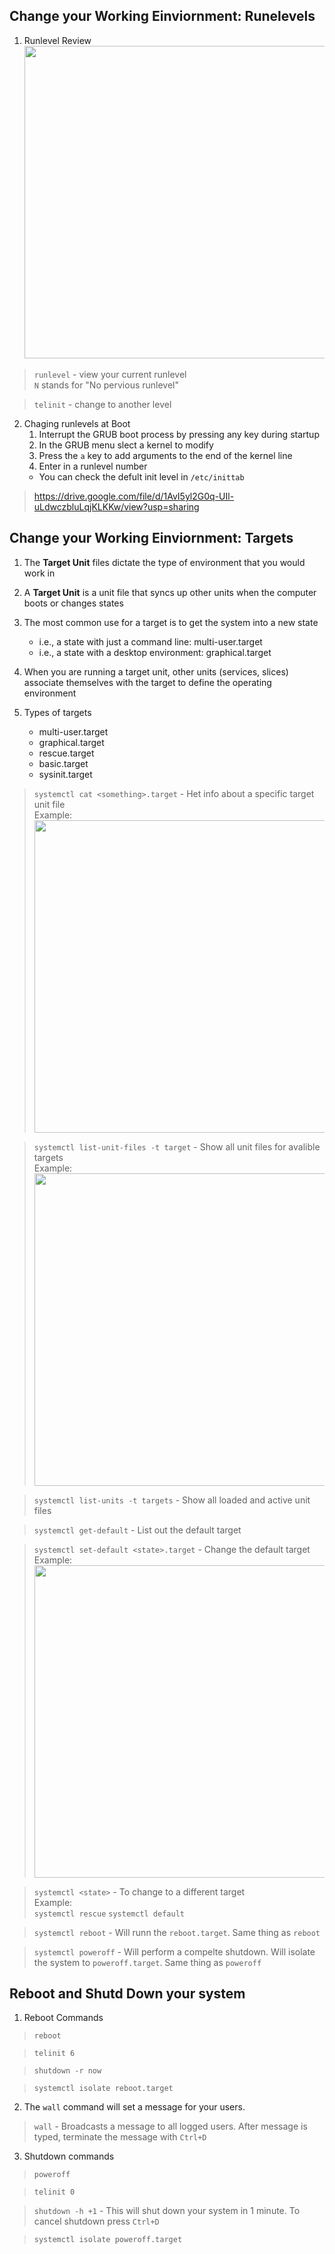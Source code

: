 ## Change your Working Einviornment: Runelevels

1. Runlevel Review<br>
<img src="https://i.imgur.com/AzdmEOd.gif" width="500"/><br>

> ``runlevel`` - view your current runlevel<br>
``N`` stands for "No pervious runlevel"

> ``telinit`` - change to another level

2. Chaging runlevels at Boot
   1. Interrupt the GRUB boot process by pressing any key during startup
   2. In the GRUB menu slect a kernel to modify
   3. Press the ``a`` key to add arguments to the end of the kernel line
   4. Enter in a runlevel number
   - You can check the defult init level in ``/etc/inittab``
> https://drive.google.com/file/d/1AvI5yl2G0q-UIl-uLdwczbluLqjKLKKw/view?usp=sharing

## Change your Working Einviornment: Targets

1. The **Target Unit** files dictate the type of environment that you would work in
2. A **Target Unit** is a unit file that syncs up other units when the computer boots or changes states
3. The most common use for a target is to get the system into a new state
   - i.e., a state with just a command line: multi-user.target
   - i.e., a state with a desktop environment: graphical.target

4. When you are running a target unit, other units (services, slices) associate themselves with the target to define the operating environment

5. Types of targets
   - multi-user.target
   - graphical.target
   - rescue.target
   - basic.target
   - sysinit.target

> ``systemctl cat <something>.target`` - Het info about a specific target unit file<br>
Example:<br>
<img src="https://i.imgur.com/0kJaeOI.gif" width="500"/><br>

> ``systemctl list-unit-files -t target`` - Show all unit files for avalible targets<br>
Example:<br>
<img src="https://i.imgur.com/9LUA2Yl.gif" width="500"/><br>

> ``systemctl list-units -t targets`` - Show all loaded and active unit files

> ``systemctl get-default`` - List out the default target

> ``systemctl set-default <state>.target`` - Change the default target <br>
Example:<br>
<img src="https://i.imgur.com/O8Vl7qv.gif" width="500"/><br>

> ``systemctl <state>`` - To change to a different target<br>
Example:<br>
``systemctl rescue``
``systemctl default``

> ``systemctl reboot`` - Will runn the ``reboot.target``. Same thing as ``reboot``

> ``systemctl poweroff`` - Will perform a compelte shutdown. Will isolate the system to ``poweroff.target``. Same thing as ``poweroff``

## Reboot and Shutd Down your system

1. Reboot Commands

> ``reboot``

> ``telinit 6``

> ``shutdown -r now``

> ``systemctl isolate reboot.target``

2. The ``wall`` command will set a message for your users.

> ``wall`` - Broadcasts a message to all logged users. After message is typed, terminate the message with ``Ctrl+D``

3. Shutdown commands

> ``poweroff``

> ``telinit 0``

> ``shutdown -h +1`` - This will shut down your system in 1 minute. To cancel shutdown press ``Ctrl+D``

> ``systemctl isolate poweroff.target``
